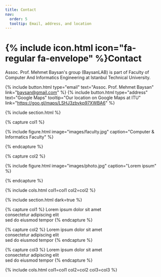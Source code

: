 ```yaml
---
title: Contact
nav:
  order: 5
  tooltip: Email, address, and location
---
```


# {% include icon.html icon="fa-regular fa-envelope" %}Contact

Assoc. Prof. Mehmet Baysan's group (BaysanLAB) is part of Faculty of Computer And Informatics Engineering at Istanbul Technical University. 

{%
  include button.html
  type="email"
  text="Assoc. Prof. Mehmet Baysan"
  link="baysan@gmail.com"
%}
{%
  include button.html
  type="address"
  text="Google Maps"
  tooltip="Our location on Google Maps at ITU"
  link="https://goo.gl/maps/LSHJ3zbvkp97XWBA6"
%}

{% include section.html %}

{% capture col1 %}

{%
  include figure.html
  image="images/faculty.jpg"
  caption="Computer & Informatics Faculty"
%}

{% endcapture %}

{% capture col2 %}

{%
  include figure.html
  image="images/photo.jpg"
  caption="Lorem ipsum"
%}

{% endcapture %}

{% include cols.html col1=col1 col2=col2 %}

{% include section.html dark=true %}

{% capture col1 %}
Lorem ipsum dolor sit amet  
consectetur adipiscing elit  
sed do eiusmod tempor
{% endcapture %}

{% capture col2 %}
Lorem ipsum dolor sit amet  
consectetur adipiscing elit  
sed do eiusmod tempor
{% endcapture %}

{% capture col3 %}
Lorem ipsum dolor sit amet  
consectetur adipiscing elit  
sed do eiusmod tempor
{% endcapture %}

{% include cols.html col1=col1 col2=col2 col3=col3 %}
